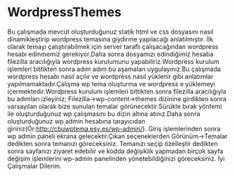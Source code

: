 # WordpressThemes
Bu çalışmada mevcut oluşturduğunuz statik html ve css dosyasını nasıl dinamikleştirip wordpress temasına giydirme yapılacağı anlatılmıştır.
İlk olarak temayı çalıştırabilmek için server taraflı çalışacağından wordpress hesabı edinmemiz gerekiyor.Daha sonra dosyamızı edindiğimiz
hesaba filezilla aracılığıyla wordpress kurulumunu yapabiliriz.Wordpress kurulum işlemleri bittikten sonra adım adım bu aşamaları 
uygulayınız.Bu çalışmada wordpress hesabı nasıl açılır ve wordpress nasıl yüklenir gibi anlatımlar yapılmamaktadır.Çalışma wp tema oluşturma
ve wordpress e yüklemeyi içermektedir.Wordpress kurulum işlemleri bittikten sonra filezilla aracılığıyla bu adımları izleyiniz;
Filezilla->wp-content->themes dizinine girdikten sonra varsayılan olarak bize sunulan temalar görünecektir.Sürükle bırak yöntemi ile
oluşturduğunuz wp çalışmasını bu dizin altına atınız.Daha sonra oluşturduğunuz wp admin hesabına tarayıcıdan giriniz(Ör:http://cbuwptema.esy.es/wp-admin/).
Giriş işlemlerinden sonra wp admin paneli ekrana gelecektir.Çıkan seçeneklerden Görünüm->Temalar dedikten sonra temanızı göreceksiniz.
Temanızı seçip özelleştir dedikten sonra sayfanızı ziyaret edebilir ve kodda değişiklik yapmadan birçok sayfa değişim işlemlerini wp-admin
panelinden yönetebildiğinizi göreceksiniz.
İyi Çalışmalar Dilerim.

